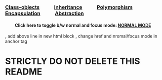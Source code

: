 <h3 style="display:inline;"><a href='HTML_src/class_objects.html' target="_blank" >Class-objects</a></h3> &nbsp;&nbsp;&nbsp;&nbsp;&nbsp;&nbsp;&nbsp;&nbsp;&nbsp;&nbsp; <h3 style="display:inline;"><a href='HTML_src/inheritance.html' target="_blank">Inheritance</a></h3> &nbsp;&nbsp;&nbsp;&nbsp;&nbsp;&nbsp;&nbsp;&nbsp;&nbsp;&nbsp; <h3 style="display:inline;"><a href='HTML_src/polymorphism.html' target="_blank">Polymorphism</a></h3> &nbsp;&nbsp;&nbsp;&nbsp;&nbsp;&nbsp;&nbsp;&nbsp;&nbsp;&nbsp; <h3 style="display:inline;"><a href='HTML_src/encapsulation.html' target="_blank">Encapsulation</a></h3> &nbsp;&nbsp;&nbsp;&nbsp;&nbsp;&nbsp;&nbsp;&nbsp;&nbsp;&nbsp; <h3 style="display:inline;"><a href='HTML_src/abstraction.html' target="_blank">Abstraction</a></h3> &nbsp;&nbsp;&nbsp;&nbsp;&nbsp;&nbsp;&nbsp;&nbsp;&nbsp;&nbsp; <h3 style="display:inline;"><a href=''></a></h3>&nbsp;&nbsp;&nbsp;&nbsp;&nbsp;&nbsp;&nbsp;&nbsp;&nbsp;&nbsp;

<div>
<h4 align="center">Click here to toggle b/w normal and focus mode: <a href='../index.html'>NORMAL MODE</a></h4>
</div>

, add above line in new html block , change href and nromal/focus mode in anchor tag
# STRICTLY DO NOT DELETE THIS README

